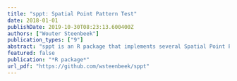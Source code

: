 ```yaml
---
title: "sppt: Spatial Point Pattern Test"
date: 2018-01-01
publishDate: 2019-10-30T08:23:13.600400Z
authors: ["Wouter Steenbeek"]
publication_types: ["9"]
abstract: "sppt is an R package that implements several Spatial Point Pattern Tests. The first version of the package started with Martin Andresen’s original Spatial Point Pattern Test, but several other functions have been implemented since.  The tests in this package measure the degree of similarity at the local level between two spatial point patterns and is an area-based test. They are not used for the purpose of testing point patterns with the null hypotheses of random, uniform, or clustered distributions, but may be used to compare a particular point pattern with these distributions. One advantage of the tests is that they can be performed for a number of different area boundaries using the same original point datasets."
featured: false
publication: "*R package*"
url_pdf: "https://github.com/wsteenbeek/sppt"
---
```


